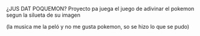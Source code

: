¿JUS DAT POQUEMON?
Proyecto pa juega el juego de adivinar el pokemon segun la silueta de su imagen

(la musica me la peló y no me gusta pokemon, so se hizo lo que se pudo)
